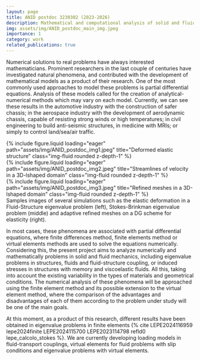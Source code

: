 ```yaml
---
layout: page
title: ANID postdoc 3230302 (2023-2026)
description: Mathematical and computational analysis of solid and fluid mechanics
img: assets/img/ANID_postdoc_main_img.jpeg
importance: 1
category: work
related_publications: true
---
```

Numerical solutions to real problems have always interested mathematicians. Prominent researchers in the last couple of centuries have investigated natural phenomena, and contributed with the development of mathematical models as a product of their research. One of the most commonly used approaches to model these problems is partial differential equations. Analysis of these models called for the creation of analytical-numerical methods which may vary on each model. Currently, we can see these results in the automotive industry with the construction of safer chassis; in the aerospace industry with the development of aerodynamic chassis, capable of resisting strong winds or high temperatures; in civil engineering to build anti-seismic structures, in medicine with MRIs; or simply to control land/sea/air traffic.

<div class="row">
    <div class="col-sm mt-3 mt-md-0">
        {% include figure.liquid loading="eager" path="assets/img/ANID_postdoc_img1.jpeg" title="Deformed elastic 
structure" class="img-fluid rounded z-depth-1" %}
    </div>
    <div class="col-sm mt-3 mt-md-0">
        {% include figure.liquid loading="eager" path="assets/img/ANID_postdoc_img2.jpeg" title="Streamlines of 
velocity in a 3D-lshaped domain" class="img-fluid rounded z-depth-1" %}
    </div>
    <div class="col-sm mt-3 mt-md-0">
        {% include figure.liquid loading="eager" path="assets/img/ANID_postdoc_img3.jpeg" title="Refined meshes in a 
3D-lshaped domain" class="img-fluid rounded z-depth-1" %}
    </div>
</div>
<div class="caption">
    Samples images of several simulations such as the elastic deformation in a Fluid-Structure eigenvalue problem (left), Stokes-Brinkman eigenvalue problem (middle) and adaptive refined meshes on a DG scheme for elasticity (right).
</div>

In most cases, these phenomena are associated with partial differential equations, where finite differences method, finite elements method or virtual elements methods are used to solve the equations numerically. Considering this, the present project aims to analyze numerically and mathematically problems in solid and fluid mechanics, including eigenvalue problems in structures, fluids and fluid-structure coupling, or  induced stresses in structures with memory and viscoelastic fluids. All this, taking into account the existing variability in the types of materials and geometrical conditions. The numerical analysis of these phenomena will be approached using the finite element method and its possible extension to the virtual element method, where the comparison of the advantages and disadvantages of each of them according to the problem under study will be one of the main goals.

At this moment, as a product of this research, different results have been obtained in eigenvalue problems in finite elements {% cite LEPE2024116959 lepe2024finite LEPE2024115700 LEPE2023114798 refId0 lepe_calcolo_stokes  %}. We are currently developing loading models in fluid-transport couplings, virtual elements for fluid problems with slip conditions and eigenvalue problems with virtual elements.

